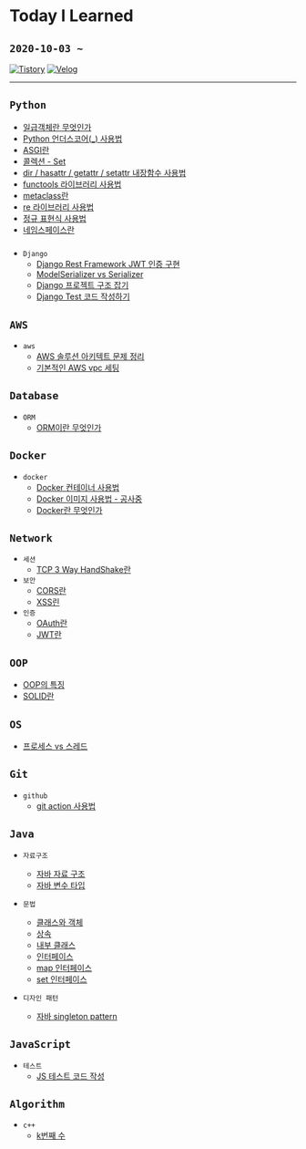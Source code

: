 # Today I Learned
## `2020-10-03 ~`
[![Tistory](https://img.shields.io/badge/Tistory-hanbin8269-red.svg)](https://hanbin8269.tistory.com/)
[![Velog](https://img.shields.io/badge/Velog-@habent-green.svg)](https://velog.io/@habent)

---
## `Python`
* [일급객체란 무엇인가](https://github.com/hanbin8269/TIL/blob/main/Python/first-class-citizen.md)
* [Python 언더스코어(_) 사용법](https://github.com/hanbin8269/TIL/blob/main/Python/how-to-use-underscore.md)
* [ASGI란](https://github.com/hanbin8269/TIL/blob/main/Python/python-asgi.md)
* [콜렉션 - Set](https://github.com/hanbin8269/TIL/blob/main/Python/python-collection-set.md)
* [dir / hasattr / getattr / setattr 내장함수 사용법](https://github.com/hanbin8269/TIL/blob/main/Python/python-dir-attr.md)
* [functools 라이브러리 사용법](https://github.com/hanbin8269/TIL/blob/main/Python/python-functools.md)
* [metaclass란](https://github.com/hanbin8269/TIL/blob/main/Python/python-metaclass.md)
* [re 라이브러리 사용법](https://github.com/hanbin8269/TIL/blob/main/Python/python-module-re.md)
* [정규 표현식 사용법](https://github.com/hanbin8269/TIL/blob/main/Python/python-regular-expression.md)
* [네임스페이스란](https://github.com/hanbin8269/TIL/blob/main/Python/python-namespace.md)  
#####
* `Django`
    * [Django Rest Framework JWT 인증 구현](https://github.com/hanbin8269/TIL/blob/main/Python/django-jwt-verification.md)
    * [ModelSerializer vs Serializer](https://github.com/hanbin8269/TIL/blob/main/Python/django-ModelSerializer-versus-Serializer.md)
    * [Django 프로젝트 구조 잡기](https://github.com/hanbin8269/TIL/blob/main/Python/django-project-setting.md)
    * [Django Test 코드 작성하기](https://github.com/hanbin8269/TIL/blob/main/Python/django-test.md)

## `AWS`
* `aws`
    * [AWS 솔루션 아키텍트 문제 정리](https://github.com/hanbin8269/TIL/blob/main/AWS/aws-certified-saa-01.md)
    * [기본적인 AWS vpc 세팅](https://github.com/hanbin8269/TIL/blob/main/AWS/aws-vpc-setting.md)

## `Database`
* `ORM`
    * [ORM이란 무엇인가](https://github.com/hanbin8269/TIL/blob/main/Database/what-is-ORM.md)

## `Docker`
* `docker`
    * [Docker 컨테이너 사용법](https://github.com/hanbin8269/TIL/blob/main/Docker/docker-how-to-use-container.md)
    * [Docker 이미지 사용법 - 공사중](https://github.com/hanbin8269/TIL/blob/main/Docker/docker-how-to-use-image.md)
    * [Docker란 무엇인가](https://github.com/hanbin8269/TIL/blob/main/Docker/what-is-docker.md)

## `Network`
* `세션`
    * [TCP 3 Way HandShake란](https://github.com/hanbin8269/TIL/blob/main/Network/tcp-3-way-handshake.md)
* `보안`
    * [CORS란](https://github.com/hanbin8269/TIL/blob/main/Network/what-is-CORS.md)
    * [XSS린](https://github.com/hanbin8269/TIL/blob/main/Network/what-is-XSS.md)
* `인증`
    * [OAuth란](https://github.com/hanbin8269/TIL/blob/main/Network/what-is-OAuth.md)
    * [JWT란](https://github.com/hanbin8269/TIL/blob/main/Network/what-is-JWT.md)

## `OOP`
* [OOP의 특징](https://github.com/hanbin8269/TIL/blob/main/OOP/OOP_Feature.md)
* [SOLID란](https://github.com/hanbin8269/TIL/blob/main/OOP/OOP_solid.md)

## `OS`
* [프로세스 vs 스레드](https://github.com/hanbin8269/TIL/blob/main/OS/process_vs_thread.md)

## `Git`
* `github`
    * [git action 사용법](https://github.com/hanbin8269/TIL/blob/main/Git/how-to-use-github-action.md)

## `Java`
* `자료구조`
    * [자바 자료 구조](https://github.com/hanbin8269/TIL/blob/main/Java/java_data_structure.md)
    * [자바 변수 타입](https://github.com/hanbin8269/TIL/blob/main/Java/java_varialbe_type.md)

* `문법`
    * [클래스와 객체](https://github.com/hanbin8269/TIL/blob/main/Java/java_varialbe_type.md)
    * [상속](https://github.com/hanbin8269/TIL/blob/main/Java/java_inheritance.md)
    * [내부 클래스](https://github.com/hanbin8269/TIL/blob/main/Java/java_inner_class.md)
    * [인터페이스](https://github.com/hanbin8269/TIL/blob/main/Java/java_interface.md)
    * [map 인터페이스](https://github.com/hanbin8269/TIL/blob/main/Java/java_map.md)
    * [set 인터페이스](https://github.com/hanbin8269/TIL/blob/main/Java/java_set.md)

* `디자인 패턴`
    * [자바 singleton pattern](https://github.com/hanbin8269/TIL/blob/main/Java/java_singleton_pattern.md)

## `JavaScript`
* `테스트`
    * [JS 테스트 코드 작성](https://github.com/hanbin8269/TIL/blob/main/JavaScript/js-test-code.md)  

  
## `Algorithm`
* `c++`
    * [k번째 수](https://github.com/hanbin8269/TIL/blob/main/Algorithm/algorithm-01.md)
